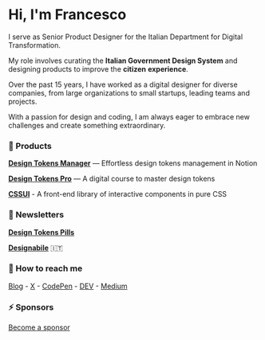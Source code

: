 # Hi, I'm Francesco 

I serve as Senior Product Designer for the Italian Department for Digital Transformation. 

My role involves curating the **Italian Government Design System** and designing products to improve the **citizen** **experience**.

Over the past 15 years, I have worked as a digital designer for diverse companies, from large organizations to small startups, leading teams and projects.

With a passion for design and coding, I am always eager to embrace new challenges and create something extraordinary.

### 🚀 Products
**[Design Tokens Manager](https://zetareticoli.gumroad.com/l/design-tokens-manager)** — Effortless design tokens management in Notion

**[Design Tokens Pro](https://designtokens.pro)** — A digital course to master design tokens

**[CSSUI](https://cssui.dev)** - A front-end library of interactive components in pure CSS

### 📮 Newsletters
**[Design Tokens Pills](https://designtokens.substack.com)**

**[Designabile](https://designabile.substack.com)** 🇮🇹

### 🙌 How to reach me

[Blog](https://francescoimprota.com/writing/) -
[X](https://twitter.com/zetareticoli) -
[CodePen](https://codepen.io/zetareticoli) - 
[DEV](https://dev.to/zetareticoli) - 
[Medium](https://medium.com/@zetareticoli)

### ⚡️ Sponsors

[Become a sponsor](https://github.com/sponsors/zetareticoli)


<!--
**zetareticoli/zetareticoli** is a ✨ _special_ ✨ repository because its `README.md` (this file) appears on your GitHub profile.

Here are some ideas to get you started:

- 🔭 I’m currently working on ...
- 🌱 I’m currently learning ...
- 👯 I’m looking to collaborate on ...
- 🤔 I’m looking for help with ...
- 💬 Ask me about ...
- 
- 😄 Pronouns: ...
- ⚡ Fun fact: ...
-->
